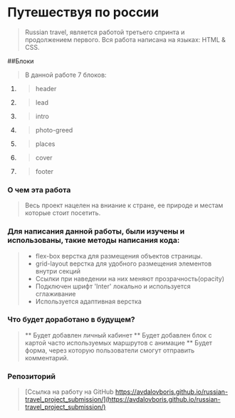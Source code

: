 # Путешествуя по россии
>Russian travel, является работой третьего спринта и продолжением первого. Вся работа написана на языках: HTML & CSS.

##Блоки
> В данной работе 7 блоков:
1.  >header
1.  >lead
1.  >intro
1.  >photo-greed
1.  >places
1.  >cover
1.  >footer

### О чем эта работа
> Весь проект нацелен на вниание к стране, ее природе и местам которые стоит посетить.

### Для написания данной работы, были изучены и использованы, такие методы написания кода:
>- flex-box верстка для размещения объектов страницы.
>- grid-layout верстка для удобного размещения элементов внутри секций
>- Ссылки при наведении на них меняют прозрачность(opacity)
>- Подключен шрифт 'Inter' локально и используется сглаживание
>- Используется адаптивная верстка

### Что будет доработано в будущем?
>** Будет добавлен личный кабинет
>** Будет добавлен блок с картой часто используемых маршрутов с анимацие
>** Будет форма, через которую пользователи смогут отправить комментарий.

### Репозиторий
>[Ссылка на работу на GitHub https://avdalovboris.github.io/russian-travel_project_submission/](https://avdalovboris.github.io/russian-travel_project_submission/)